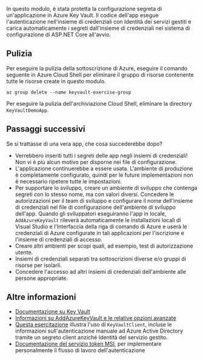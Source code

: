 In questo modulo, è stata protetta la configurazione segreta di un'applicazione in Azure Key Vault. Il codice dell'app esegue l'autenticazione nell'insieme di credenziali con Identità dei servizi gestiti e carica automaticamente i segreti dall'insieme di credenziali nel sistema di configurazione di ASP.NET Core all'avvio.

## <a name="cleanup"></a>Pulizia

Per eseguire la pulizia della sottoscrizione di Azure, eseguire il comando seguente in Azure Cloud Shell per eliminare il gruppo di risorse contenente tutte le risorse create in questo modulo.

```console
az group delete --name keyvault-exercise-group
```

Per eseguire la pulizia dell'archiviazione Cloud Shell, eliminare la directory `KeyVaultDemoApp`.

## <a name="next-steps"></a>Passaggi successivi

Se si trattasse di una vera app, che cosa succederebbe dopo?

* Verrebbero inseriti tutti i segreti delle app negli insiemi di credenziali! Non vi è più alcun motivo per disporne nei file di configurazione.
* L'applicazione continuerebbe a essere usata. L'ambiente di produzione è completamente configurato, quindi per le future implementazioni non è necessario ripetere tutte le impostazioni.
* Per supportare lo sviluppo, creare un ambiente di sviluppo che contenga segreti con lo stesso nome, ma con valori diversi. Concedere le autorizzazioni per il team di sviluppo e configurare il nome dell'insieme di credenziali nel file di configurazione dell'ambiente di sviluppo dell'app. Quando gli sviluppatori eseguiranno l'app in locale, `AddAzureKeyVault` rileverà automaticamente le installazioni locali di Visual Studio e l'Interfaccia della riga di comando di Azure e userà le credenziali di Azure configurate in tali applicazioni per l'iscrizione e l'insieme di credenziali di accesso.
* Creare altri ambienti per scopi quali, ad esempio, test di autorizzazione utente.
* Insiemi di credenziali separati tra sottoscrizioni diverse e/o gruppi di risorse per isolarli.
* Concedere l'accesso ad altri insiemi di credenziali dell'ambiente alle persone appropriate.

## <a name="further-reading"></a>Altre informazioni

* [Documentazione su Key Vault](https://docs.microsoft.com/azure/key-vault/)
* [Informazioni su AddAzureKeyVault e le relative opzioni avanzate](https://docs.microsoft.com/aspnet/core/security/key-vault-configuration?view=aspnetcore-2.1&tabs=aspnetcore2x)
* [Questa esercitazione](https://docs.microsoft.com/azure/key-vault/key-vault-use-from-web-application) illustra l'uso di `KeyVaultClient`, incluse le informazioni sull'autenticazione manuale ad Azure Active Directory tramite un segreto client anziché Identità del servizio gestito.
* [Documentazione del servizio token MSI](https://docs.microsoft.com/azure/app-service/app-service-managed-service-identity#using-the-rest-protocol), per implementare personalmente il flusso di lavoro dell'autenticazione